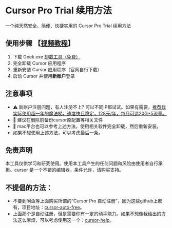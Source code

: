 # Cursor Pro Trial 续用方法

一个纯天然安全、简便、快捷实用的 Cursor Pro Trial 续用方法

## 使用步骤 【[视频教程](https://space.bilibili.com/3493076850968674/search/dynamic?keyword=cursor)】

1. 下载 Geek.exe [卸载工具（免费）](https://geekuninstaller.com/download/)
2. 完全卸载 Cursor 应用程序
3. 重新安装 Cursor 应用程序（官网自行下载）
4. 启动 Cursor 并使用**新账户**登录


## 注意事项

- ⚠️ 新账户注册问题，有人注册不上? 可以不同IP都试试。如果有需要，[推荐我实际使用超一年的魔法梯，速度快且稳定，128元/年，每月可达20G*5流量。](https://flowercloud.net/aff.php?aff=7344)
- 💾 建议在删除前备份cursor原配置等相关文件
- 🔄 mac平台也可以参考上述方法，使用相关软件完全卸载，然后重新安装。
- 如果不想使用上述方法，可以考虑最后一条。

## 免责声明

本工具仅供学习和研究使用。使用本工具产生的任何问题和风险由使用者自行承担。cursor 是一个不错的编辑器，条件允许，请购买支持。

## 不提倡的方法：

- 不要到闲鱼等上面购买所谓的“Cursor Pro 自动注册”，因为这些github上都有，项目地址：[cursor-auto-free](https://github.com/chengazhen/cursor-auto-free)。
- 上面那个是自动注册，但是需要你有一定的动手能力。如果不想像我给出的方法这么麻烦，可以考虑使用这一个：[cursor-help](https://github.com/Nikitosshow/cursor-help)。
